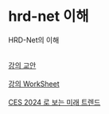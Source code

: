 # hrd-net 이해
HRD-Net의 이해

  <br>
   	<a href="https://drive.google.com/file/d/1R1Z5pDRfplEflvD6dVcrMokD36Usu-sE/view?usp=sharing" target="_blank">강의 교안 </a>
  <br> <br>
   	<a href="https://docs.google.com/spreadsheets/d/1c8bt6Bp7NBN2C9Xyb8bex4xawQNwlfW5V7ERtbUyIxM/edit#gid=0" target="_blank">강의 WorkSheet </a>
  <br> <br> 
   <a href="https://drive.google.com/file/d/1rbbuYt1aZEa2fMwldd-0T5HNP7qGSoWr/view"_blank">CES 2024 로 보는 미래 트렌드</a>
